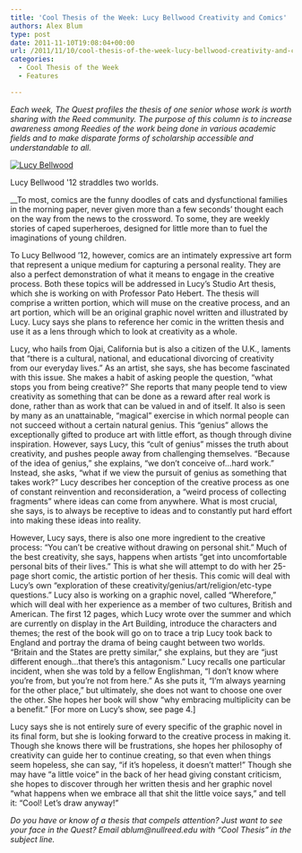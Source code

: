 ```yaml
---
title: 'Cool Thesis of the Week: Lucy Bellwood Creativity and Comics'
authors: Alex Blum
type: post
date: 2011-11-10T19:08:04+00:00
url: /2011/11/10/cool-thesis-of-the-week-lucy-bellwood-creativity-and-comics/
categories:
  - Cool Thesis of the Week
  - Features

---
```

_Each week, The Quest profiles the thesis of one senior whose work is worth sharing with the Reed community. The purpose of this column is to increase awareness among Reedies of the work being done in various academic fields and to make disparate forms of scholarship accessible and understandable to all._

<div id="attachment_1092" style="width: 310px" class="wp-caption alignright">
  <a href="https://i1.wp.com/www.reedquest.org/wp-content/uploads/2011/11/bellwoodctw.jpg"><img class="size-medium wp-image-1092" title="Lucy Bellwood" src="https://i2.wp.com/www.reedquest.org/wp-content/uploads/2011/11/bellwoodctw-300x200.jpg?resize=300%2C200" alt="Lucy Bellwood" data-recalc-dims="1" /></a>
  
  <p class="wp-caption-text">
    Lucy Bellwood '12 straddles two worlds.
  </p>
</div>

 __To most, comics are the funny doodles of cats and dysfunctional families in the morning paper, never given more than a few seconds&#8217; thought each on the way from the news to the crossword. To some, they are weekly stories of caped superheroes, designed for little more than to fuel the imaginations of young children.

To Lucy Bellwood &#8217;12, however, comics are an intimately expressive art form that represent a unique medium for capturing a personal reality. They are also a perfect demonstration of what it means to engage in the creative process. Both these topics will be addressed in Lucy&#8217;s Studio Art thesis, which she is working on with Professor Pato Hebert. The thesis will comprise a written portion, which will muse on the creative process, and an art portion, which will be an original graphic novel written and illustrated by Lucy. Lucy says she plans to reference her comic in the written thesis and use it as a lens through which to look at creativity as a whole.

Lucy, who hails from Ojai, California but is also a citizen of the U.K., laments that “there is a cultural, national, and educational divorcing of creativity from our everyday lives.” As an artist, she says, she has become fascinated with this issue. She makes a habit of asking people the question, “what stops you from being creative?” She reports that many people tend to view creativity as something that can be done as a reward after real work is done, rather than as work that can be valued in and of itself. It also is seen by many as an unattainable, “magical” exercise in which normal people can not succeed without a certain natural genius. This “genius” allows the exceptionally gifted to produce art with little effort, as though through divine inspiration. However, says Lucy, this “cult of genius” misses the truth about creativity, and pushes people away from challenging themselves. “Because of the idea of genius,” she explains, “we don&#8217;t conceive of&#8230;hard work.” Instead, she asks, “what if we view the pursuit of genius as something that takes work?” Lucy describes her conception of the creative process as one of constant reinvention and reconsideration, a “weird process of collecting fragments” where ideas can come from anywhere. What is most crucial, she says, is to always be receptive to ideas and to constantly put hard effort into making these ideas into reality.

However, Lucy says, there is also one more ingredient to the creative process: “You can&#8217;t be creative without drawing on personal shit.” Much of the best creativity, she says, happens when artists “get into uncomfortable personal bits of their lives.” This is what she will attempt to do with her 25-page short comic, the artistic portion of her thesis. This comic will deal with Lucy&#8217;s own “exploration of these creativity/genius/art/religion/etc-type questions.” Lucy also is working on a graphic novel, called “Wherefore,” which will deal with her experience as a member of two cultures, British and American. The first 12 pages, which Lucy wrote over the summer and which are currently on display in the Art Building, introduce the characters and themes; the rest of the book will go on to trace a trip Lucy took back to England and portray the drama of being caught between two worlds. “Britain and the States are pretty similar,” she explains, but they are “just different enough&#8230;that there&#8217;s this antagonism.” Lucy recalls one particular incident, when she was told by a fellow Englishman, “I don&#8217;t know where you&#8217;re from, but you&#8217;re not from here.” As she puts it, “I&#8217;m always yearning for the other place,” but ultimately, she does not want to choose one over the other. She hopes her book will show “why embracing multiplicity can be a benefit.” [For more on Lucy&#8217;s show, see page 4.]

Lucy says she is not entirely sure of every specific of the graphic novel in its final form, but she is looking forward to the creative process in making it. Though she knows there will be frustrations, she hopes her philosophy of creativity can guide her to continue creating, so that even when things seem hopeless, she can say, “if it&#8217;s hopeless, it doesn&#8217;t matter!” Though she may have “a little voice” in the back of her head giving constant criticism, she hopes to discover through her written thesis and her graphic novel “what happens when we embrace all that shit the little voice says,” and tell it: “Cool! Let&#8217;s draw anyway!”

 _Do you have or know of a thesis that compels attention? Just want to see your face in the Quest? Email_ _&#x61;&#x62;&#x6c;&#x75;&#x6d;&#x40;<span class="oe_displaynone">null</span>&#x72;&#x65;&#x65;&#x64;&#x2e;&#x65;&#x64;&#x75;_ _with “Cool Thesis” in the subject line._